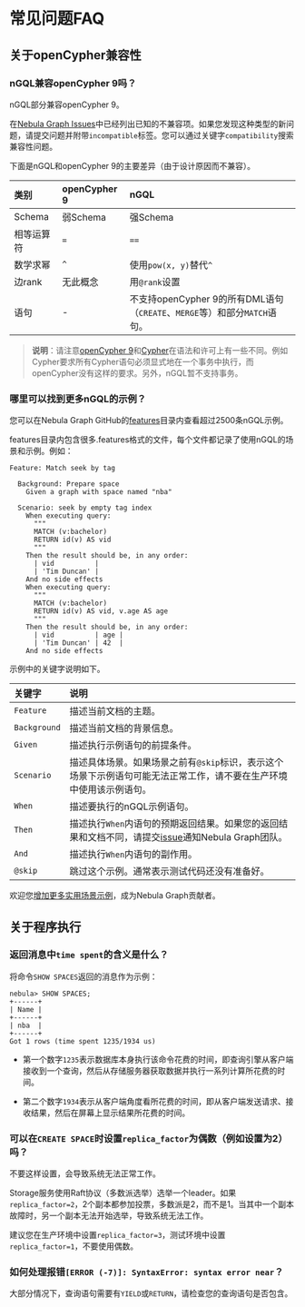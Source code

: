 # 常见问题FAQ

## 关于openCypher兼容性

### nGQL兼容openCypher 9吗？

nGQL部分兼容openCypher 9。

在[Nebula Graph Issues](https://github.com/vesoft-inc/nebula-graph/issues)中已经列出已知的不兼容项。如果您发现这种类型的新问题，请提交问题并附带`incompatible`标签。您可以通过关键字`compatibility`搜索兼容性问题。

下面是nGQL和openCypher 9的主要差异（由于设计原因而不兼容）。

|类别| openCypher 9 | nGQL |
| :--- | :--- |:--- |
|Schema| 弱Schema | 强Schema |
|相等运算符| `=` |  `==` |
|数学求幂| `^` | 使用`pow(x, y)`替代`^` |  
|边rank| 无此概念 | 用`@rank`设置 |
|语句|-|不支持openCypher 9的所有DML语句（`CREATE`、`MERGE`等）和部分`MATCH`语句。 |

>**说明**：请注意[openCypher 9](http://www.opencypher.org/)和[Cypher](https://neo4j.com/developer/cypher/)在语法和许可上有一些不同。例如Cypher要求所有Cypher语句必须显式地在一个事务中执行，而openCypher没有这样的要求。另外，nGQL暂不支持事务。

### 哪里可以找到更多nGQL的示例？

您可以在Nebula Graph GitHub的[features](https://github.com/vesoft-inc/nebula-graph/tree/master/tests/tck/features)目录内查看超过2500条nGQL示例。

features目录内包含很多.features格式的文件，每个文件都记录了使用nGQL的场景和示例。例如：

```text
Feature: Match seek by tag

  Background: Prepare space
    Given a graph with space named "nba"

  Scenario: seek by empty tag index
    When executing query:
      """
      MATCH (v:bachelor)
      RETURN id(v) AS vid
      """
    Then the result should be, in any order:
      | vid          |
      | 'Tim Duncan' |
    And no side effects
    When executing query:
      """
      MATCH (v:bachelor)
      RETURN id(v) AS vid, v.age AS age
      """
    Then the result should be, in any order:
      | vid          | age |
      | 'Tim Duncan' | 42  |
    And no side effects
```

示例中的关键字说明如下。

|关键字|说明|
|:---|:---|
|`Feature`|描述当前文档的主题。|
|`Background`|描述当前文档的背景信息。|
|`Given`|描述执行示例语句的前提条件。|
|`Scenario`|描述具体场景。如果场景之前有`@skip`标识，表示这个场景下示例语句可能无法正常工作，请不要在生产环境中使用该示例语句。|
|`When`|描述要执行的nGQL示例语句。|
|`Then`|描述执行`When`内语句的预期返回结果。如果您的返回结果和文档不同，请提交[issue](https://github.com/vesoft-inc/nebula-graph/issues)通知Nebula Graph团队。|
|`And`|描述执行`When`内语句的副作用。|
| `@skip` | 跳过这个示例。通常表示测试代码还没有准备好。 |

欢迎您[增加更多实用场景示例](https://docs.nebula-graph.io/1.1/manual-EN/4.contributions/how-to-contribute/)，成为Nebula Graph贡献者。

## 关于程序执行

### 返回消息中`time spent`的含义是什么？

将命令`SHOW SPACES`返回的消息作为示例：

```nGQL
nebula> SHOW SPACES;
+------+
| Name |
+------+
| nba  |
+------+
Got 1 rows (time spent 1235/1934 us)
```

- 第一个数字`1235`表示数据库本身执行该命令花费的时间，即查询引擎从客户端接收到一个查询，然后从存储服务器获取数据并执行一系列计算所花费的时间。

- 第二个数字`1934`表示从客户端角度看所花费的时间，即从客户端发送请求、接收结果，然后在屏幕上显示结果所花费的时间。

### 可以在`CREATE SPACE`时设置`replica_factor`为偶数（例如设置为2）吗？

不要这样设置，会导致系统无法正常工作。

Storage服务使用Raft协议（多数派选举）选举一个leader。如果`replica_factor=2`，2个副本都参加投票，多数派是2，而不是1。当其中一个副本故障时，另一个副本无法开始选举，导致系统无法工作。

建议您在生产环境中设置`replica_factor=3`，测试环境中设置`replica_factor=1`，不要使用偶数。

### 如何处理报错`[ERROR (-7)]: SyntaxError: syntax error near`？

大部分情况下，查询语句需要有`YIELD`或`RETURN`，请检查您的查询语句是否包含。
